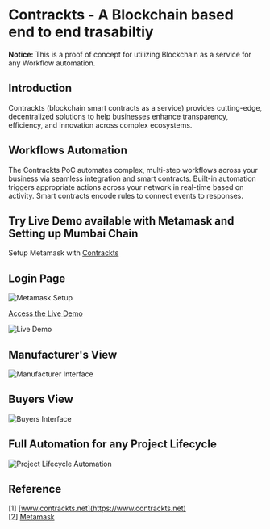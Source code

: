 # Contrackts - A Blockchain based end to end trasabiltiy
 
**Notice:** This is a proof of concept for utilizing Blockchain as a service for any Workflow automation.


## Introduction
Contrackts (blockchain smart contracts as a service) provides cutting-edge, decentralized solutions to help businesses enhance transparency, efficiency, and innovation across complex ecosystems.

## Workflows Automation
The Contrackts PoC automates complex, multi-step workflows across your business via seamless integration and smart contracts. Built-in automation triggers appropriate actions across your network in real-time based on activity. Smart contracts encode rules to connect events to responses.

## Try Live Demo available with Metamask and Setting up Mumbai Chain

Setup Metamask with [Contrackts](https://www.contrackts.net/)

## Login Page

![Metamask Setup](https://github.com/PandiaJason/contrackts-docs/assets/100123063/e09f72ec-94af-4f41-be66-71a5d22ae1df)

[Access the Live Demo](https://app.contrackts.net/)

![Live Demo](https://github.com/PandiaJason/contrackts-docs/assets/100123063/ece9711a-7da6-4e39-8d76-a0403abe4df3)

## Manufacturer's View
![Manufacturer Interface](https://github.com/PandiaJason/contrackts-docs/assets/100123063/ac6c5c92-c8c3-4c2a-95d2-505a52478f95)

## Buyers View
![Buyers Interface](https://github.com/PandiaJason/contrackts-docs/assets/100123063/6293b9eb-04e8-4eea-a4ce-640ba91e7d70)

## Full Automation for any Project Lifecycle 
![Project Lifecycle Automation](https://github.com/PandiaJason/contrackts-docs/assets/100123063/8dff7b2d-6b79-45eb-acd9-acae09523c8f)

## Reference
[1] [www.contrackts.net](https://www.contrackts.net)  
[2] [Metamask](https://metamask.io/)

